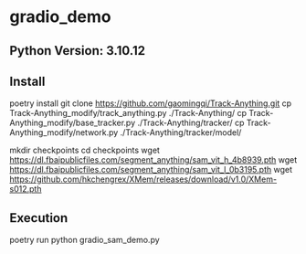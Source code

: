 # gradio_demo

## Python Version: 3.10.12

## Install
poetry install
git clone https://github.com/gaomingqi/Track-Anything.git
cp Track-Anything_modify/track_anything.py ./Track-Anything/
cp Track-Anything_modify/base_tracker.py ./Track-Anything/tracker/
cp Track-Anything_modify/network.py ./Track-Anything/tracker/model/

mkdir checkpoints
cd checkpoints
wget https://dl.fbaipublicfiles.com/segment_anything/sam_vit_h_4b8939.pth
wget https://dl.fbaipublicfiles.com/segment_anything/sam_vit_l_0b3195.pth
wget https://github.com/hkchengrex/XMem/releases/download/v1.0/XMem-s012.pth

## Execution
poetry run python gradio_sam_demo.py
